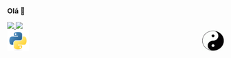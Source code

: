 ### Olá 👋

<div>
  <a href="https://github.com/GitGuii">
  <img height="180em" src="https://github-readme-stats.vercel.app/api?username=GitGuii&show_icons=true&theme=great-gatsby&include_all_commits=true&count_private=true"/>
  <img height="150em" src="https://github-readme-stats.vercel.app/api/top-langs/?username=GitGuii&layout=compact&langs_count=7&theme=great-gatsby"/>
</div>
<img align="center" alt="gui-Python" height="50" width="50" src="https://raw.githubusercontent.com/devicons/devicon/master/icons/python/python-original.svg">
  
 
<img align="right" alt="tao" height="50" width="50" src="https://github.com/GitGuii/GitGuii/blob/main/giphy.gif">
